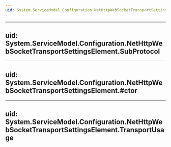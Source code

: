 ```yaml
---
uid: System.ServiceModel.Configuration.NetHttpWebSocketTransportSettingsElement
---
```


---
uid: System.ServiceModel.Configuration.NetHttpWebSocketTransportSettingsElement.SubProtocol
---

---
uid: System.ServiceModel.Configuration.NetHttpWebSocketTransportSettingsElement.#ctor
---

---
uid: System.ServiceModel.Configuration.NetHttpWebSocketTransportSettingsElement.TransportUsage
---
